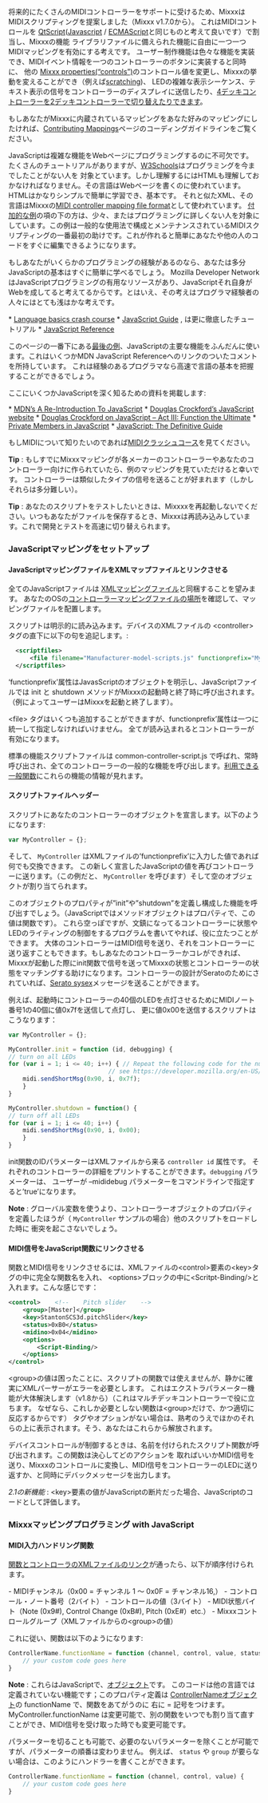将来的にたくさんのMIDIコントローラーをサポートに受けるため、MixxxはMIDIスクリプティングを提案しました（Mixxx
v1.7.0から）。 これはMIDIコントロールを
[QtScript](http://doc.trolltech.com/4.5/qtscript.html)([Javascript](http://en.wikipedia.org/wiki/JavaScript_syntax)
/
[ECMAScript](http://www.ecma-international.org/publications/standards/Ecma-262.htm)と同じものと考えて良いです）で割当し、Mixxxの機能
ライブラリファイルに備えられた機能に自由に一つ一つMIDIマッピングを有効にする考えです。
ユーザー制作機能は色々な機能を実装でき、MIDIイベント情報を一つのコントローラーのボタンに実装すると同時に、
他の [Mixxx
properties(“controls”)](mixxxcontrols)のコントロール値を変更し、Mixxxの挙動を変えることができ（例えば[scratching](midi_scripting#scratching))、
LEDの複雑な表示シーケンス、テキスト表示の信号をコントローラーのディスプレイに送信したり、[4デッキコントローラーを2デッキコントローラーで切り替えたりできます](midi_scripting#turning_a_2_deck_controller_into_a_4_deck_controller)。

もしあなたがMixxxに内蔵されているマッピングをあなた好みのマッピングにしたければ、[Contributing
Mappings](contributing_mappings)ページのコーディングガイドラインをご覧ください。

JavaScriptは複雑な機能をWebページにプログラミングするのに不可欠です。たくさんのチュートリアルがありますが、[W3Schools](http://www.w3schools.com/js/default.asp)はプログラミングを今までしたことがない人を
対象とています。しかし理解するにはHTMLも理解しておかなければなりません。その言語はWebページを書くのに使われています。HTMLはかなりシンプルで簡単に学習でき、基本です。
それと似たXML、その言語はMixxxの[MIDI controller mapping file
format](midi_controller_mapping_file_format)として使われています。
[付加的な例](midi_scripting#additional_examples)の項の下の方は、少々、またはプログラミングに詳しくない人を対象にしています。この例は一般的な使用法で構成とメンテナンスされているMIDIスクリプティングの一番最初の助けです。これが作れると簡単にあなたや他の人のコードをすぐに編集できるようになります。

もしあなたがいくらかのプログラミングの経験があるのなら、あなたは多分JavaScriptの基本はすぐに簡単に学べるでしょう。 Mozilla
Developer
NetworkはJavaScriptプログラミングの有用なリソースがあり、JavaScriptそれ自身がWebを成してると考えてるからです。とはいえ、その考えはプログラマ経験者の人々にはとても浅はかな考えです。

\* [Language basics crash
course](https://developer.mozilla.org/en-US/Learn/Getting_started_with_the_web/JavaScript_basics#Language_basics_crash_course)
\* [JavaScript
Guide](https://developer.mozilla.org/en-US/docs/Web/JavaScript/Guide/Grammar_and_Types)
, は更に徹底したチュートリアル \* [JavaScript
Reference](https://developer.mozilla.org/en-US/docs/Web/JavaScript/Reference)

このページの一番下にある[最後の例](midi_scripting#turning_a_2_deck_controller_into_a_4_deck_controller)、JavaScriptの主要な機能をふんだんに使います。これはいくつかMDN
JavaScript Referenceへのリンクのついたコメントを所持しています。
これは経験のあるプログラマなら高速で言語の基本を把握することができるでしょう。

ここにいくつかJavaScriptを深く知るための資料を掲載します:

\* [MDN’s A Re-Introduction To
JavaScript](https://developer.mozilla.org/en-US/docs/Web/JavaScript/A_re-introduction_to_JavaScript)
\* [Douglas Crockford’s JavaScript
website](http://javascript.crockford.com/) \* [Douglas Crockford on
JavaScript – Act III: Function the
Ultimate](http://yuiblog.com/blog/2010/02/24/video-crockonjs-3/) \*
[Private Members in
JavaScript](http://javascript.crockford.com/private.html) \*
[JavaScript: The Definitive
Guide](http://shop.oreilly.com/product/9780596805531.do)

もしMIDIについて知りたいのであれば[MIDIクラッシュコース](midi_crash_course)を見てください。

**Tip** :
もしすでにMixxxマッピングが各メーカーのコントローラーやあなたのコントローラー向けに作られていたら、例のマッピングを見ていただけると幸いです。
コントローラーは類似したタイプの信号を送ることが好まれます（しかしそれらは多分難しい）。

**Tip** :
あなたのスクリプトをテストしたいときは、Mixxxxを再起動しないでください。いつもあなたがファイルを保存するとき、Mixxxは再読み込みしています。これで開発とテストを高速に切り替えられます。

### JavaScriptマッピングをセットアップ

#### JavaScriptマッピングファイルをXMLマップファイルとリンクさせる

全てのJavaScriptファイルは
[XMLマッピングファイル]([midi_controller_mapping_file_format)と同梱することを望みます。
あなたのOSの[コントローラーマッピングファイルの場所](controller_mapping_file_locations)を確認して、マッピングファイルを配置します。

スクリプトは明示的に読み込みます。デバイスのXMLファイルの \<controller\> タグの直下に以下の句を追記します。:

``` xml
  <scriptfiles>
      <file filename="Manufacturer-model-scripts.js" functionprefix="MyController"/>
  </scriptfiles>
```

‘functionprefix’属性はJavasScriptのオブジェクトを明示し、JavaScriptファイルでは init と
shutdown メソッドがMixxxの起動時と終了時に呼び出されます。 （例によってユーザーはMixxxを起動と終了します）。

\<file\> タグはいくつも追加することができますが、functionprefix’属性は一つに統一して指定しなければいけません。
全てが読み込まれるとコントローラーが有効になります。

標準の機能スクリプトファイルは common-controller-script.js
で呼ばれ、常時呼び出され、全てのコントローラーの一般的な機能を呼び出します。[利用できる一般関数](midi_scripting#available_common_functions)にこれらの機能の情報が見れます。

#### スクリプトファイルヘッダー

スクリプトにあなたのコントローラーのオブジェクトを宣言します。以下のようになります:

``` javascript
var MyController = {};
```

そして、 `MyController` はXMLファイルの’functionprefix’に入力した値であれば何でも交換できます。
この新しく宣言したJavaScriptの値を再びコントローラーに送ります。（この例だと、
`MyController` を呼びます）そして空のオブジェクトが割り当てられます。

このオブジェクトのプロパティが”init”や”shutdown”を定義し構成した機能を呼び出すでしょう。（JavaScriptではメソッドオブジェクトはプロパティで、この値は関数です）。
これら空っぽですが、文鎮になってるコントローラーに状態やLEDのライティングの制御をするプログラムを書いてやれば、役に立たつことができます。
大体のコントローラーはMIDI信号を送り、それをコントローラーに送り返すこともできます。もしあなたのコントローラーかコレができれば、
Mixxxが起動した際にinit関数で信号を送ってMixxxの状態とコントローラーの状態をマッチングする助けになります。コントローラーの設計がSeratoのためにされていれば、[Serato
sysex](serato_sysex)メッセージを送ることができます。

例えば、起動時にコントローラーの40個のLEDを点灯させるためにMIDIノート番号1の40個に値0x7fを送信して点灯し、
更に値0x00を送信するスクリプトはこうなります：

``` javascript
var MyController = {};

MyController.init = function (id, debugging) {
// turn on all LEDs
for (var i = 1; i <= 40; i++) { // Repeat the following code for the numbers 1 through 40
                            // see https://developer.mozilla.org/en-US/docs/Web/JavaScript/Reference/Statements/for
    midi.sendShortMsg(0x90, i, 0x7f);
    }
}

MyController.shutdown = function() {
// turn off all LEDs
for (var i = 1; i <= 40; i++) {
    midi.sendShortMsg(0x90, i, 0x00);
    }
}
```

init関数のIDパラメーターはXMLファイルから来る `controller id` 属性です。
それぞれのコントローラーの詳細をプリントすることができます。`debugging`
パラメーターは、 ユーザーが –mididebug パラメーターをコマンドラインで指定すると’true’になります。

**Note** : グローバル変数を使うより、コントローラーオブジェクトのプロパティを定義したほうが（ `MyController`
サンプルの場合）他のスクリプトをロードした時に 衝突を起こさないでしょう。

#### MIDI信号をJavaScript関数にリンクさせる

関数とMIDI信号をリンクさせるには、XMLファイルの\<control\>要素の\<key\>タグの中に完全な関数名を入れ、
\<options\>ブロックの中に\<Scritpt-Binding/\>と入れます。こんな感じです：

``` xml
<control>    <!--    Pitch slider    -->
    <group>[Master]</group>
    <key>StantonSCS3d.pitchSlider</key>
    <status>0xB0</status>
    <midino>0x04</midino>
    <options>
        <Script-Binding/>
    </options>
</control>
```

\<group\>の値は困ったことに、スクリプトの関数では使えませんが、静かに確実にXMLパーサーがエラーを必要とします。
これはエクストラパラメーター機能が大体解決します（v1.8から）（これはマルチデッキコントローラーで役に立ちます。
なぜなら、これしか必要としない関数は\<group\>だけで、かつ適切に反応するからです）
タグやオプションがない場合は、熟考のうえでほかのそれらの上に表示されます。そう、あなたはこれらから解放されます。

デバイスコントロールが制御するときは、名前を付けられたスクリプト関数が呼び出されます。この関数は決心してどのアクションを
取ればいいかMIDI信号を送り、Mixxxのコントロールに変換し、MIDI信号をコントローラーのLEDに送り返すか、と同時にデバックメッセージを出力します。

*2.1の新機能* : \<key\>要素の値がJavaScriptの断片だった場合、JavaScriptのコードとして評価します。

### Mixxxマッピングプログラミング with JavaScript

#### MIDI入力ハンドリング関数

[関数とコントローラのXMLファイルのリンク](midi_scripting#linking_midi_signals_to_javascript_functions)が通ったら、以下が順序付けられます。

\- MIDIチャンネル（0x00 = チャンネル 1 〜 0x0F = チャンネル16,） - コントロール・ノート番号（2バイト） -
コントロールの値（3バイト） - MIDI状態バイト（Note (0x9\#), Control Change (0xB\#),
Pitch (0xE\#）etc.） - Mixxxコントロールグループ（XMLファイルからの\<group\>の値）

これに従い、関数は以下のようになります:

``` javascript
ControllerName.functionName = function (channel, control, value, status, group) {
    // your custom code goes here
}
```

**Note** :
これらはJavaScriptで、[オブジェクト](https://developer.mozilla.org/en-US/docs/Web/JavaScript/Reference/Global_Objects/Object)です。
このコードは他の言語では定義されていない機能です；このプロパティ定義は
[ControllerNameオブジェクト](midi_scripting#script_file_header)の
functionName で、関数をあてがうのに 右に = 記号をつけます。 MyController.functionName
は変更可能で、別の関数をいつでも割り当て直すことができ、MIDI信号を受け取った時でも変更可能です。

パラメーターを切ることも可能で、必要のないパラメーターを除くことが可能ですが、パラメーターの順番は変わりません。 例えば、 `status` や
`group` が要らない場合は、このようにハンドラーを書くことができます。

``` javascript
ControllerName.functionName = function (channel, control, value) {
    // your custom code goes here
}
```
